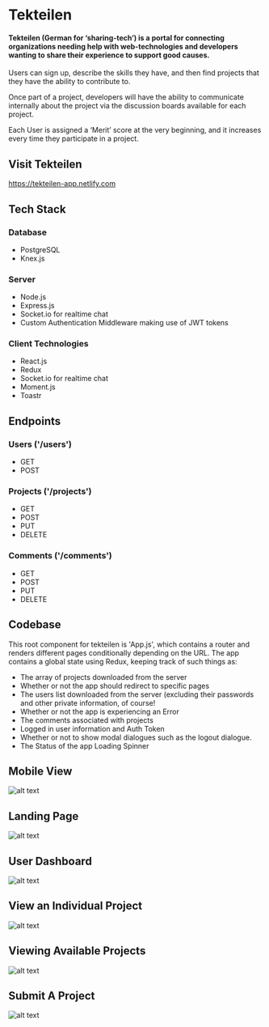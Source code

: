 # Tekteilen

#### Tekteilen (German for ‘sharing-tech’) is a portal for connecting organizations needing help with web-technologies and developers wanting to share their experience to support good causes. 

Users can sign up, describe the skills they have, and then find projects that they have the ability to contribute to. 

Once part of a project, developers will have the ability to communicate internally about the project via the discussion boards available for each project.

Each User is assigned a ‘Merit’ score at the very beginning, and it increases every time they participate in a project.  



## Visit Tekteilen
https://tekteilen-app.netlify.com



## Tech Stack

### Database
* PostgreSQL
* Knex.js

### Server
*  Node.js
*  Express.js
*  Socket.io for realtime chat
*  Custom Authentication Middleware making use of JWT tokens

### Client Technologies
* React.js
* Redux
* Socket.io for realtime chat
* Moment.js
* Toastr


## Endpoints

### Users ('/users')
* GET
* POST

### Projects ('/projects')
* GET
* POST
* PUT
* DELETE

### Comments ('/comments')
* GET
* POST
* PUT
* DELETE





## Codebase
This root component for tekteilen is 'App.js', which contains a router and renders different pages conditionally depending on the URL. The app contains a global state using Redux, keeping track of such things as:
* The array of projects downloaded from the server
* Whether or not the app should redirect to specific pages
* The users list downloaded from the server (excluding their passwords and other private information, of course!
* Whether or not the app is experiencing an Error
* The comments associated with projects
* Logged in user information and Auth Token
* Whether or not to show modal dialogues such as the logout dialogue.
* The Status of the app Loading Spinner



## Mobile View
![alt text](https://github.com/evang522/tekteilen-client/blob/master/public/Screenshot_24.png "Mobile View")


## Landing Page
![alt text](https://github.com/evang522/tekteilen-client/blob/master/public/homescreen.png "Homescreen")

## User Dashboard
![alt text](https://github.com/evang522/tekteilen-client/blob/master/public/tekteilen-dashboard.png "User Dashboard")

## View an Individual Project
![alt text](https://github.com/evang522/tekteilen-client/blob/master/public/project-dashboard.png "Individual Project")

## Viewing Available Projects
![alt text](https://github.com/evang522/tekteilen-client/blob/master/public/allprojects.png "View All Projects")

## Submit A Project
![alt text](https://github.com/evang522/tekteilen-client/blob/master/public/newproject.png "Submit A Project")


